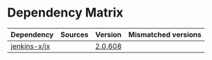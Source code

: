 # Dependency Matrix

Dependency | Sources | Version | Mismatched versions
---------- | ------- | ------- | -------------------
[jenkins-x/jx](https://github.com/jenkins-x/jx.git) |  | [2.0.608](https://github.com/jenkins-x/jx/releases/tag/v2.0.608) | 
